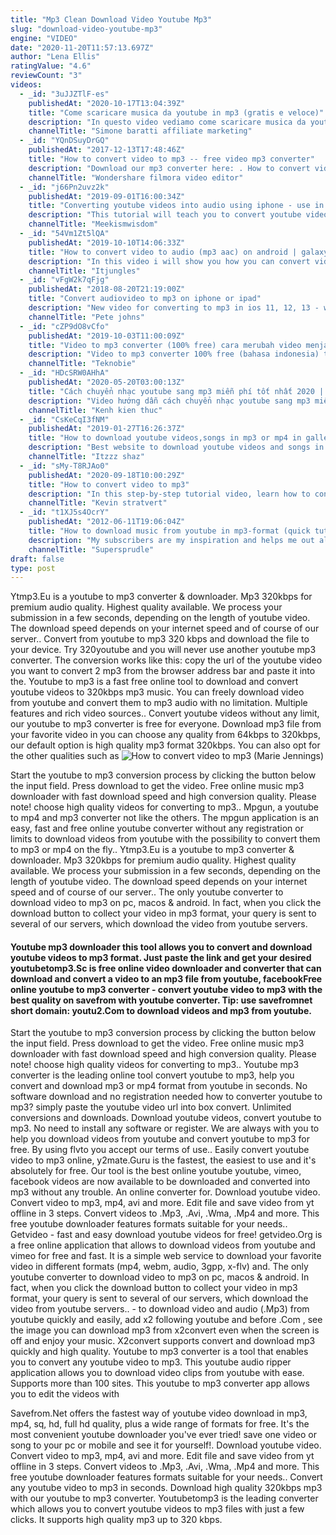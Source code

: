```yaml
---
title: "Mp3 Clean Download Video Youtube Mp3"
slug: "download-video-youtube-mp3"
engine: "VIDEO"
date: "2020-11-20T11:57:13.697Z"
author: "Lena Ellis"
ratingValue: "4.6"
reviewCount: "3"
videos:
  - _id: "3uJJZTlF-es"
    publishedAt: "2020-10-17T13:04:39Z"
    title: "Come scaricare musica da youtube in mp3 (gratis e veloce)"
    description: "In questo video vediamo come scaricare musica da youtube in mp3. Sito per scaricare musica: visita il mio sito:"
    channelTitle: "Simone baratti affiliate marketing"
  - _id: "YQnDSuyDrGQ"
    publishedAt: "2017-12-13T17:48:46Z"
    title: "How to convert video to mp3 -- free video mp3 converter"
    description: "Download our mp3 converter here: . How to convert video to mp3 fast, easy, &amp; 100% free! so if you need to extract the ambiance, music,"
    channelTitle: "Wondershare filmora video editor"
  - _id: "j66Pn2uvz2k"
    publishedAt: "2019-09-01T16:00:34Z"
    title: "Converting youtube videos into audio using iphone - use in garageband"
    description: "This tutorial will teach you to convert youtube videos into mp3s to use in garagebang. This will also help people who may want to use audio from youtube"
    channelTitle: "Meekismwisdom"
  - _id: "54Vm1Zt5lQA"
    publishedAt: "2019-10-10T14:06:33Z"
    title: "How to convert video to audio (mp3 aac) on android | galaxy s10 s10+"
    description: "In this video i will show you how you can convert video to audio on android or the galaxy s10+ i am using right now. The audio can be in mp3 format or aac file."
    channelTitle: "Itjungles"
  - _id: "vFgW2k7qFjg"
    publishedAt: "2018-08-20T21:19:00Z"
    title: "Convert audiovideo to mp3 on iphone or ipad"
    description: "New video for converting to mp3 in ios 11, 12, 13 - workflow is now shortcuts in ios 11, 12, 13 - and doesn&#39;t convert to mp3!"
    channelTitle: "Pete johns"
  - _id: "cZP9dO8vCfo"
    publishedAt: "2019-10-03T11:00:09Z"
    title: "Video to mp3 converter (100% free) cara merubah video menjadi audio mp3"
    description: "Video to mp3 converter 100% free (bahasa indonesia) tidak bisa dipungkiri bahwa video adalah salah satu hiburan dan alat komunikasi paling"
    channelTitle: "Teknobie"
  - _id: "HDcSRW0AHhA"
    publishedAt: "2020-05-20T03:00:13Z"
    title: "Cách chuyển nhạc youtube sang mp3 miễn phí tốt nhất 2020 | kênh kiến thức"
    description: "Video hướng dẫn cách chuyển nhạc youtube sang mp3 miễn phí tốt nhất 2020 nhanh chóng và hoàn toàn miễn phí. Từ khóa tìm kiếm: - chuyển nhạc youtube"
    channelTitle: "Kenh kien thuc"
  - _id: "CsKeCqI3fNM"
    publishedAt: "2019-01-27T16:26:37Z"
    title: "How to download youtube videos,songs in mp3 or mp4 in gallery"
    description: "Best website to download youtube videos and songs in mp3 or mp4 both in direct gallery edit: new update on website so you will not be waiting for convert the"
    channelTitle: "Itzzz shaz"
  - _id: "sMy-T8RJAo0"
    publishedAt: "2020-09-18T10:00:29Z"
    title: "How to convert video to mp3"
    description: "In this step-by-step tutorial video, learn how to convert a video file (e.G. Mp4 or mkv) into an mp3 audio file format. 0:00 introduction 0:34 example video with"
    channelTitle: "Kevin stratvert"
  - _id: "t1XJ5s4OcrY"
    publishedAt: "2012-06-11T19:06:04Z"
    title: "How to download music from youtube in mp3-format (quick tutorial)"
    description: "My subscribers are my inspiration and helps me out alot!! just a quick tutorial for how to download music and playlists from youtube in mp3"
    channelTitle: "Supersprudle"
draft: false
type: post
---
```


Ytmp3.Eu is a youtube to mp3 converter &amp; downloader. Mp3 320kbps for premium audio quality. Highest quality available. We process your submission in a few seconds, depending on the length of youtube video. The download speed depends on your internet speed and of course of our server.. Convert from youtube to mp3 320 kbps and download the file to your device. Try 320youtube and you will never use another youtube mp3 converter. The conversion works like this: copy the url of the youtube video you want to convert 2 mp3 from the browser address bar and paste it into the. Youtube to mp3 is a fast free online tool to download and convert youtube videos to 320kbps mp3 music. You can freely download video from youtube and convert them to mp3 audio with no limitation. Multiple features and rich video sources.. Convert youtube videos without any limit, our youtube to mp3 converter is free for everyone. Download mp3 file from your favorite video in you can choose any quality from 64kbps to 320kbps, our default option is high quality mp3 format 320kbps. You can also opt for the other qualities such as
![How to convert video to mp3 (Marie Jennings)](https://i.ytimg.com/vi/sMy-T8RJAo0/hqdefault.jpg "How to convert video to mp3 (Randy Allen)")

Start the youtube to mp3 conversion process by clicking the button below the input field. Press download to get the video. Free online music mp3 downloader with fast download speed and high conversion quality. Please note! choose high quality videos for converting to mp3.. Mpgun, a youtube to mp4 and mp3 converter not like the others. The mpgun application is an easy, fast and free online youtube converter without any registration or limits to download videos from youtube with the possibility to convert them to mp3 or mp4 on the fly.. Ytmp3.Eu is a youtube to mp3 converter &amp; downloader. Mp3 320kbps for premium audio quality. Highest quality available. We process your submission in a few seconds, depending on the length of youtube video. The download speed depends on your internet speed and of course of our server.. The only youtube converter to download video to mp3 on pc, macos &amp; android. In fact, when you click the download button to collect your video in mp3 format, your query is sent to several of our servers, which download the video from youtube servers.
<!--inArticleAds-->

<!--galleryOne-->

#### Youtube mp3 downloader this tool allows you to convert and download youtube videos to mp3 format. Just paste the link and get your desired youtubetomp3.Sc is free online video downloader and converter that can download and convert a video to an mp3 file from youtube, facebookFree online youtube to mp3 converter - convert youtube video to mp3 with the best quality on savefrom with youtube converter. Tip: use savefromnet short domain: youtu2.Com to download videos and mp3 from youtube.
<!--inArticleAds-->

<!--galleryTwo-->

Start the youtube to mp3 conversion process by clicking the button below the input field. Press download to get the video. Free online music mp3 downloader with fast download speed and high conversion quality. Please note! choose high quality videos for converting to mp3.. Youtube mp3 converter is the leading online tool convert youtube to mp3, help you convert and download mp3 or mp4 format from youtube in seconds. No software download and no registration needed how to converter youtube to mp3? simply paste the youtube video url into box convert. Unlimited conversions and downloads. Download youtube videos, convert youtube to mp3. No need to install any software or register. We are always with you to help you download videos from youtube and convert youtube to mp3 for free. By using flvto you accept our terms of use.. Easily convert youtube video to mp3 online, y2mate.Guru is the fastest, the easiest to use and it&#39;s absolutely for free. Our tool is the best online youtube youtube, vimeo, facebook videos are now available to be downloaded and converted into mp3 without any trouble. An online converter for. Download youtube video. Convert video to mp3, mp4, avi and more. Edit file and save video from yt offline in 3 steps. Convert videos to .Mp3, .Avi, .Wma, .Mp4 and more. This free youtube downloader features formats suitable for your needs.. Getvideo - fast and easy download youtube videos for free! getvideo.Org is a free online application that allows to download videos from youtube and vimeo for free and fast. It is a simple web service to download your favorite video in different formats (mp4, webm, audio, 3gpp, x-flv) and. The only youtube converter to download video to mp3 on pc, macos &amp; android. In fact, when you click the download button to collect your video in mp3 format, your query is sent to several of our servers, which download the video from youtube servers.. - to download video and audio (.Mp3) from youtube quickly and easily, add x2 following youtube and before .Com , see the image you can download mp3 from x2convert even when the screen is off and enjoy your music. X2convert supports convert and download mp3 quickly and high quality. Youtube to mp3 converter is a tool that enables you to convert any youtube video to mp3. This youtube audio ripper application allows you to download video clips from youtube with ease. Supports more than 100 sites. This youtube to mp3 converter app allows you to edit the videos with
<!--galleryThree-->

Savefrom.Net offers the fastest way of youtube video download in mp3, mp4, sq, hd, full hd quality, plus a wide range of formats for free. It&#39;s the most convenient youtube downloader you&#39;ve ever tried! save one video or song to your pc or mobile and see it for yourself!. Download youtube video. Convert video to mp3, mp4, avi and more. Edit file and save video from yt offline in 3 steps. Convert videos to .Mp3, .Avi, .Wma, .Mp4 and more. This free youtube downloader features formats suitable for your needs.. Convert any youtube video to mp3 in seconds. Download high quality 320kbps mp3 with our youtube to mp3 converter. Youtubetomp3 is the leading converter which allows you to convert youtube videos to mp3 files with just a few clicks. It supports high quality mp3 up to 320 kbps.